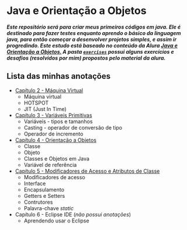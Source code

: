 # Java e Orientação a Objetos

**_Este repositório será para criar meus primeiros códigos em java. Ele é destinado para fazer testes enquanto aprendo o básico da linguagem java, para então começar a desenvolver projetos simples, e assim ir progredindo. Este estudo está baseado no conteúdo da Alura [Java e Orientação a Objetos.](https://www.alura.com.br/apostila-java-orientacao-objetos)
A pasta [`exercises`](exercises) possui alguns exercícios e desafios (resolvidos por mim) propostos pelo material da alura._**

## Lista das minhas anotações

- [Capítulo 2 - Máquina Virtual](notes/cap2.md)
	- Máquina virtual
	- HOTSPOT
	- JIT (Just In Time)
- [Capítulo 3 - Variáveis Primitivas](notes/cap3.md)
	- Variáveis - tipos e tamanhos
	- Casting - operador de conversão de tipo
	- Operador de incremento
- [Capítulo 4 - Orientação a Objetos](notes/cap4.md)
	- Classe
	- Objeto
	- Classes e Objetos em Java
	- Variável de referência
- [Capítulo 5 - Modificadores de Acesso e Atributos de Classe](notes/cap5.md)
	- Modificadores de acesso
	- Interface
	- Encapsulamento
	- Getters e Setters
	- Contrutores
	- Palavra-chave *static*
- Capítulo 6 - Eclipse IDE (*não possui anotações*)
	- Aprendendo usar o Eclipse
